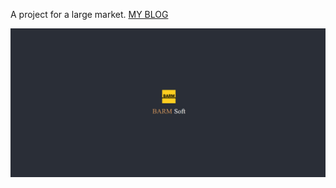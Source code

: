 <!-- # Portfolio Responsive Complete
## [Watch it on youtube](https://youtu.be/AKNvTxWOdKw) -->
<!-- ### Portfolio responsive complete
A clean and nice web portfolio for designer or developer. That includes almost everything you want to show. At first, your name, links to social networks and a great image. Then the About section displays more information about you. Then the list of Skills it offers. It also has a section where it shows some recent work. And at the bottom it has a form, and at the end with a footer. -->

A project for a large market.
[MY BLOG](http://aazimov.uz/)

![preview img](/aa.jpg)